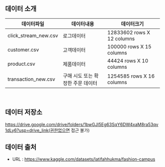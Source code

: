 ## 데이터 소개


|데이터파일|데이터내용|데이터크기|
|----------|----------|-------|
|click_stream_new.csv|로그데이터|12833602 rows X 12 columns|
|customer.csv|고객데이터|100000 rows X 15 columns|
|product.csv|제품데이터|44424 rows X 10 columns|
|transaction_new.csv|구매 시도 또는 확정한 주문 데이터|1254585 rows X 16 columns|

<br>

## 데이터 저장소
https://drive.google.com/drive/folders/1bwGJI5Eg63SqY6DW4xaM8ra53qv1dLy6?usp=drive_link(권한없으면 접근 불가)


## 데이터 출처
* URL : https://www.kaggle.com/datasets/latifahhukma/fashion-campus
